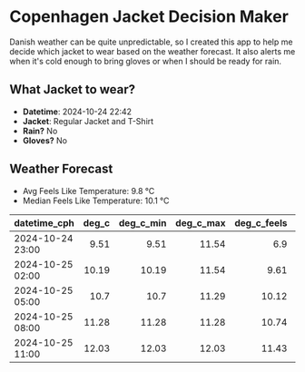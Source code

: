 
# Copenhagen Jacket Decision Maker

Danish weather can be quite unpredictable, so I created this app to help me decide which jacket to wear based on the weather forecast. 
It also alerts me when it's cold enough to bring gloves or when I should be ready for rain.

## What Jacket to wear?

- **Datetime**: 2024-10-24 22:42
- **Jacket**: Regular Jacket and T-Shirt
- **Rain?** No
- **Gloves?** No

## Weather Forecast
- Avg Feels Like Temperature: 9.8 °C
- Median Feels Like Temperature: 10.1 °C

| datetime_cph     |   deg_c |   deg_c_min |   deg_c_max |   deg_c_feels | weather   | wind   | rain   |
|:-----------------|--------:|------------:|------------:|--------------:|:----------|:-------|:-------|
| 2024-10-24 23:00 |    9.51 |        9.51 |       11.54 |          6.9  | Clouds    | High   | None   |
| 2024-10-25 02:00 |   10.19 |       10.19 |       11.54 |          9.61 | Clouds    | Low    | None   |
| 2024-10-25 05:00 |   10.7  |       10.7  |       11.29 |         10.12 | Clouds    | Medium | None   |
| 2024-10-25 08:00 |   11.28 |       11.28 |       11.28 |         10.74 | Clear     | Medium | None   |
| 2024-10-25 11:00 |   12.03 |       12.03 |       12.03 |         11.43 | Clear     | Low    | None   |
        